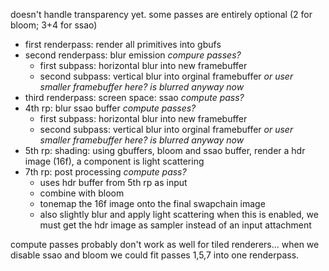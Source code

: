doesn't handle transparency yet.
some passes are entirely optional (2 for bloom; 3+4 for ssao)

- first renderpass: render all primitives into gbufs
- second renderpass: blur emission *compure passes?*
	- first subpass: horizontal blur into new framebuffer
	- second subpass: vertical blur into orginal framebuffer
	  *or user smaller framebuffer here? is blurred anyway now*
- third renderpass: screen space: ssao *compute pass?*
- 4th rp: blur ssao buffer *compute passes?*
	- first subpass: horizontal blur into new framebuffer
	- second subpass: vertical blur into orginal framebuffer
	  *or user smaller framebuffer here? is blurred anyway now*
- 5th rp: shading: using gbuffers, bloom and ssao buffer, render
  a hdr image (16f), a component is light scattering
- 7th rp: post processing *compute pass?*
	- uses hdr buffer from 5th rp as input
	- combine with bloom
	- tonemap the 16f image onto the final swapchain image
	- also slightly blur and apply light scattering
	  when this is enabled, we must get the hdr image as sampler instead
	  of an input attachment

compute passes probably don't work as well for tiled renderers...
when we disable ssao and bloom we could fit passes 1,5,7 into one
renderpass.
